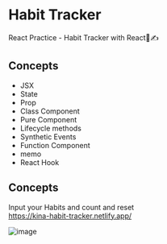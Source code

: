 # Habit Tracker
React Practice - Habit Tracker with React📕✍

## Concepts
* JSX
* State
* Prop
* Class Component
* Pure Component
* Lifecycle methods
* Synthetic Events
* Function Component
* memo
* React Hook

## Concepts
Input your Habits and count and reset</br>
https://kina-habit-tracker.netlify.app/

![image](https://user-images.githubusercontent.com/66938939/146955858-18219fa5-1f53-4187-8ddb-c6393bc5b535.png)


